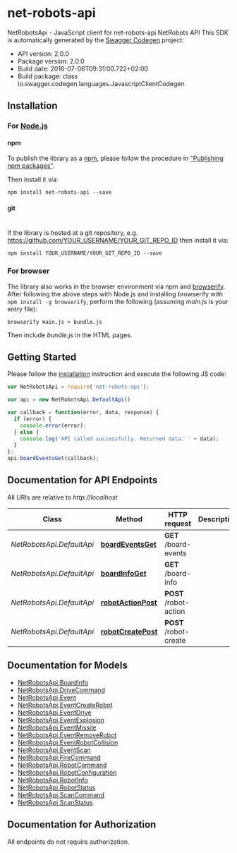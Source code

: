 # net-robots-api

NetRobotsApi - JavaScript client for net-robots-api
NetRobots API
This SDK is automatically generated by the [Swagger Codegen](https://github.com/swagger-api/swagger-codegen) project:

- API version: 2.0.0
- Package version: 2.0.0
- Build date: 2016-07-06T09:31:00.722+02:00
- Build package: class io.swagger.codegen.languages.JavascriptClientCodegen

## Installation

### For [Node.js](https://nodejs.org/)

#### npm

To publish the library as a [npm](https://www.npmjs.com/),
please follow the procedure in ["Publishing npm packages"](https://docs.npmjs.com/getting-started/publishing-npm-packages).

Then install it via:

```shell
npm install net-robots-api --save
```

#### git
#
If the library is hosted at a git repository, e.g.
https://github.com/YOUR_USERNAME/YOUR_GIT_REPO_ID
then install it via:

```shell
npm install YOUR_USERNAME/YOUR_GIT_REPO_ID --save
```

### For browser

The library also works in the browser environment via npm and [browserify](http://browserify.org/). After following
the above steps with Node.js and installing browserify with `npm install -g browserify`,
perform the following (assuming *main.js* is your entry file):

```shell
browserify main.js > bundle.js
```

Then include *bundle.js* in the HTML pages.

## Getting Started

Please follow the [installation](#installation) instruction and execute the following JS code:

```javascript
var NetRobotsApi = require('net-robots-api');

var api = new NetRobotsApi.DefaultApi()

var callback = function(error, data, response) {
  if (error) {
    console.error(error);
  } else {
    console.log('API called successfully. Returned data: ' + data);
  }
};
api.boardEventsGet(callback);

```

## Documentation for API Endpoints

All URIs are relative to *http://localhost*

Class | Method | HTTP request | Description
------------ | ------------- | ------------- | -------------
*NetRobotsApi.DefaultApi* | [**boardEventsGet**](docs/DefaultApi.md#boardEventsGet) | **GET** /board-events | 
*NetRobotsApi.DefaultApi* | [**boardInfoGet**](docs/DefaultApi.md#boardInfoGet) | **GET** /board-info | 
*NetRobotsApi.DefaultApi* | [**robotActionPost**](docs/DefaultApi.md#robotActionPost) | **POST** /robot-action | 
*NetRobotsApi.DefaultApi* | [**robotCreatePost**](docs/DefaultApi.md#robotCreatePost) | **POST** /robot-create | 


## Documentation for Models

 - [NetRobotsApi.BoardInfo](docs/BoardInfo.md)
 - [NetRobotsApi.DriveCommand](docs/DriveCommand.md)
 - [NetRobotsApi.Event](docs/Event.md)
 - [NetRobotsApi.EventCreateRobot](docs/EventCreateRobot.md)
 - [NetRobotsApi.EventDrive](docs/EventDrive.md)
 - [NetRobotsApi.EventExplosion](docs/EventExplosion.md)
 - [NetRobotsApi.EventMissile](docs/EventMissile.md)
 - [NetRobotsApi.EventRemoveRobot](docs/EventRemoveRobot.md)
 - [NetRobotsApi.EventRobotCollision](docs/EventRobotCollision.md)
 - [NetRobotsApi.EventScan](docs/EventScan.md)
 - [NetRobotsApi.FireCommand](docs/FireCommand.md)
 - [NetRobotsApi.RobotCommand](docs/RobotCommand.md)
 - [NetRobotsApi.RobotConfiguration](docs/RobotConfiguration.md)
 - [NetRobotsApi.RobotInfo](docs/RobotInfo.md)
 - [NetRobotsApi.RobotStatus](docs/RobotStatus.md)
 - [NetRobotsApi.ScanCommand](docs/ScanCommand.md)
 - [NetRobotsApi.ScanStatus](docs/ScanStatus.md)


## Documentation for Authorization

 All endpoints do not require authorization.

